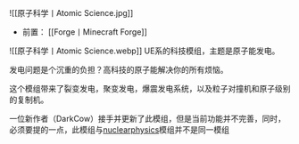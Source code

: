 ![[原子科学丨Atomic Science.jpg]]
- 前置：
 [[Forge丨Minecraft Forge]]

![[原子科学丨Atomic Science.webp]]
UE系的科技模组，主题是原子能发电。  

发电问题是个沉重的负担？高科技的原子能解决你的所有烦恼。

这个模组带来了裂变发电，聚变发电，爆震发电系统，以及粒子对撞机和原子级别的复制机。

  

一位新作者（DarkCow）接手并更新了此模组，但是当前功能并不完善，同时，必须要提的一点，此模组与[nuclearphysics](https://www.mcmod.cn/jump/aHR0cHM6Ly9taW5lY3JhZnQuY3Vyc2Vmb3JnZS5jb20vcHJvamVjdHMvbnVjbGVhci1waHlzaWNz)模组并不是同一模组